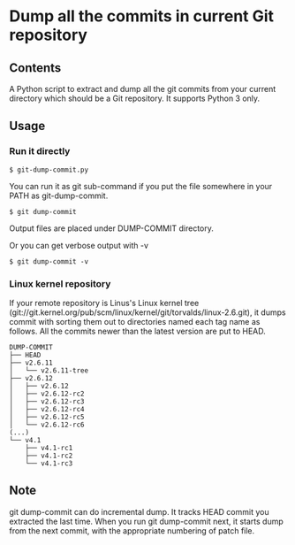 Dump all the commits in current Git repository
================


Contents
----

A Python script to extract and dump all the git commits from your current directory which should be a Git repository. It supports Python 3 only.


Usage
-----

### Run it directly

    $ git-dump-commit.py

You can run it as git sub-command if you put the file somewhere in your PATH as git-dump-commit.

    $ git dump-commit

Output files are placed under DUMP-COMMIT directory.

Or you can get verbose output with -v

    $ git dump-commit -v

### Linux kernel repository

If your remote repository is Linus's Linux kernel tree (git://git.kernel.org/pub/scm/linux/kernel/git/torvalds/linux-2.6.git), it dumps commit with sorting them out to directories named each tag name as follows.
All the commits newer than the latest version are put to HEAD.

    DUMP-COMMIT
    ├── HEAD
    ├── v2.6.11
    │   └── v2.6.11-tree
    ├── v2.6.12
    │   ├── v2.6.12
    │   ├── v2.6.12-rc2
    │   ├── v2.6.12-rc3
    │   ├── v2.6.12-rc4
    │   ├── v2.6.12-rc5
    │   └── v2.6.12-rc6
    (...)
    └── v4.1
        ├── v4.1-rc1
        ├── v4.1-rc2
        └── v4.1-rc3

Note
----

git dump-commit can do incremental dump. It tracks HEAD commit you extracted the last time. When you run git dump-commit next, it starts dump from the next commit, with the appropriate numbering of patch file.
